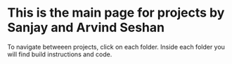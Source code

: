 <h1>This is the main page for projects by Sanjay and Arvind Seshan</h1>

To navigate betweeen projects, click on each folder. Inside each folder you will find build instructions and code.
